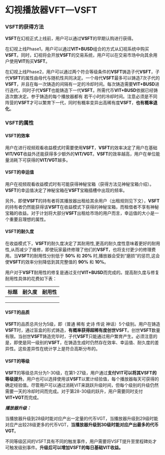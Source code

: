 # 幻视播放器VFT—VSFT

### VSFT的获得方法

**VSFT**在幻视正式上线前，用户可以通过**VSFT**的早期认购进行获得。

在幻视上线Phase1，用户可以通过**VIT+BUSD**组合的方式从幻视系统中购买**VSFT**。同时，幻视将会开放**VSFT**的交易系统，用户可以在交易市场中向其余用户使用**VIT**购买**VSFT**。

在幻视上线Phase2，用户可以通过两个符合等级条件的**VSFT**铸造子代**VSFT**，子代**VSFT**的属性由母代与随机性共同决定。一个母代**VSFT**最多可以铸造7次子代的**VSFT**，并且在每一次铸造的间隔有一定的冷却时间。每次铸造需要**VIT+BUSD**进行迭代，同时子代**VSFT**也能铸造下一代**VSFT**。所需代币**VIT+BUSD**依据已经铸造次数决定。参于铸造的每个播放器都有 若干小时的冷却时间。注意必须是不同阵营的**VSFT**才可以繁育下一代，同时有概率变异出高稀有度**VSFT**，**也有概率退化**。

### VSFT的属性

#### VSFT的效率

用户在进行视频观看收益模式时需要使用**VSFT**，**VSFT**的效率决定了用户在基础**VIT/VGT**收益外还能获得多少额外的**VIT/VGT**。**VSFT**的效率越高，用户在单位能量消耗下可获得的**VIT/VGT**越多。

#### VSFT的幸运值

用户在视频观看收益模式时有可能获得神秘宝箱（获得方法见神秘宝箱介绍）。**VSFT**的幸运值决定了神秘宝箱在**VSFT**宝箱插槽中出现的频率。

另外，即使**VSFT**的持有者将其播放器出租给其余用户（出租规则见下文），**VSFT**的持有者仍然能获得该**VSFT**在收益模式下获得的神秘宝箱，而租借者不享有神秘宝箱的收益。对于计划将大部分**VSFT**出租给市场的用户而言，幸运值的大小是一个重要且理想的属性。

#### VSFT的耐久度

在收益模式下，**VSFT**的耐久度决定了其耐用性,更高的耐久度性意味着更好的耐用性,从而减少了维修，即使玩家最终修理了他们的**VSFT**，也将支付更少的修理费用。当**VSFT**的耐用性分别低于 **50%** 和 **20%** 时,播放器会受到“磨损”的惩罚,这会使**VSFT**的效率分别降低到其完整值的 **90%** 和 **10%**。

用户对于**VSFT**耐用性的修复是通过支付**VIT+BUSD**而完成的。提高耐久度与修复耐用性具体的花费如下表：

| 标题 | 耐久度 | 耐用性 |
| -- | --- | --- |
|    |     |     |
|    |     |     |
|    |     |     |

#### VSFT的品质

**VSFT**的品质总共分为5级，即（普通 稀有 史诗 传说 神话）5个级别。用户在铸造**VSFT**时，通过盲盒的形式铸造，**有概率获得超稀有度创世VSFT**。创世**VSFT**数量有限。当创世**VSFT**铸造完毕时，子代**VSFT**只能通过用户繁育产生。必须注意的是，即使是同一级别的**VSFT**，在铸造生成时仍然存在效率、幸运值、耐久度的差异性。这些差异性在统计学上是符合高斯分布的。

#### VSFT的等级

**VSFT**的等级总共分为1-30级，在第1-27级，用户通过**支付VIT可以将其VSFT的等级提升**。用户也可以选择使用该**VSFT**以累计经验值，每个播放器每天可获得的确定经验值。尽管用户可以通过消耗VIT来跳跃升级时间，但每个级别的升级仍然需要一天的冷却时间而完成。对于第28-30级的跃升，用户需要同时支付**VIT+VGT**而完成。

_**播放器升级：**_

当播放器升级到28级时能对应产出一定量的代币VGT，当播放器升级到29级时能对应产出较28级更多的代币VGT，**当播放器升级到30级时能对应产出最多的代币VGT**。

不同等级区间的VSFT具有不同的触发事件，用户需要将VSFT提升至里程碑处才可触发级别事件。**升级后可以增加VSFT的每日基础VIT收益。**
